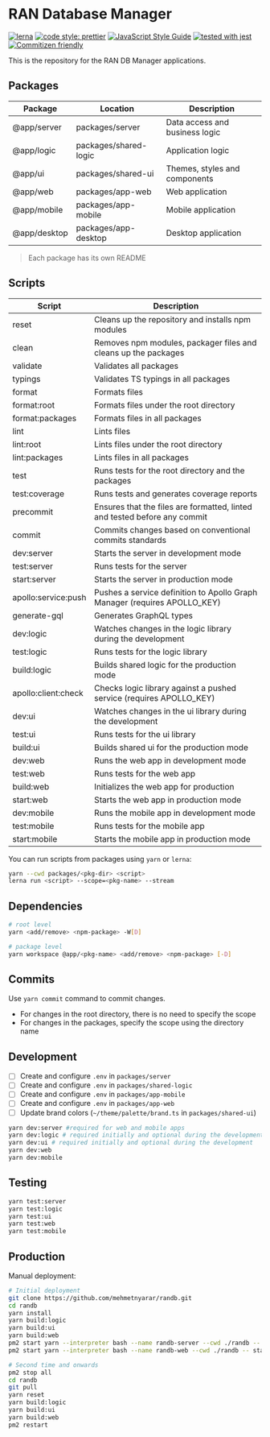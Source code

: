# RAN Database Manager

[![lerna](https://img.shields.io/badge/maintained%20with-lerna-cc00ff.svg)](https://lerna.js.org/)
[![code style: prettier](https://img.shields.io/badge/code_style-prettier-ff69b4.svg?style=flat-square)](https://github.com/prettier/prettier)
[![JavaScript Style Guide](https://img.shields.io/badge/code_style-standard-brightgreen.svg)](https://standardjs.com)
[![tested with jest](https://img.shields.io/badge/tested_with-jest-99424f.svg)](https://github.com/facebook/jest)
[![Commitizen friendly](https://img.shields.io/badge/commitizen-friendly-brightgreen.svg)](http://commitizen.github.io/cz-cli/)

This is the repository for the RAN DB Manager applications.

## Packages

| Package      | Location              | Description                    |
| ------------ | --------------------- | ------------------------------ |
| @app/server  | packages/server       | Data access and business logic |
| @app/logic   | packages/shared-logic | Application logic              |
| @app/ui      | packages/shared-ui    | Themes, styles and components  |
| @app/web     | packages/app-web      | Web application                |
| @app/mobile  | packages/app-mobile   | Mobile application             |
| @app/desktop | packages/app-desktop  | Desktop application            |

> Each package has its own README

## Scripts

| Script              | Description                                                               |
| ------------------- | ------------------------------------------------------------------------- |
| reset               | Cleans up the repository and installs npm modules                         |
| clean               | Removes npm modules, packager files and cleans up the packages            |
| validate            | Validates all packages                                                    |
| typings             | Validates TS typings in all packages                                      |
| format              | Formats files                                                             |
| format:root         | Formats files under the root directory                                    |
| format:packages     | Formats files in all packages                                             |
| lint                | Lints files                                                               |
| lint:root           | Lints files under the root directory                                      |
| lint:packages       | Lints files in all packages                                               |
| test                | Runs tests for the root directory and the packages                        |
| test:coverage       | Runs tests and generates coverage reports                                 |
| precommit           | Ensures that the files are formatted, linted and tested before any commit |
| commit              | Commits changes based on conventional commits standards                   |
| dev:server          | Starts the server in development mode                                     |
| test:server         | Runs tests for the server                                                 |
| start:server        | Starts the server in production mode                                      |
| apollo:service:push | Pushes a service definition to Apollo Graph Manager (requires APOLLO_KEY) |
| generate-gql        | Generates GraphQL types                                                   |
| dev:logic           | Watches changes in the logic library during the development               |
| test:logic          | Runs tests for the logic library                                          |
| build:logic         | Builds shared logic for the production mode                               |
| apollo:client:check | Checks logic library against a pushed service (requires APOLLO_KEY)       |
| dev:ui              | Watches changes in the ui library during the development                  |
| test:ui             | Runs tests for the ui library                                             |
| build:ui            | Builds shared ui for the production mode                                  |
| dev:web             | Runs the web app in development mode                                      |
| test:web            | Runs tests for the web app                                                |
| build:web           | Initializes the web app for production                                    |
| start:web           | Starts the web app in production mode                                     |
| dev:mobile          | Runs the mobile app in development mode                                   |
| test:mobile         | Runs tests for the mobile app                                             |
| start:mobile        | Starts the mobile app in production mode                                  |

You can run scripts from packages using `yarn` or `lerna`:

```sh
yarn --cwd packages/<pkg-dir> <script>
lerna run <script> --scope=<pkg-name> --stream
```

## Dependencies

```sh
# root level
yarn <add/remove> <npm-package> -W[D]

# package level
yarn workspace @app/<pkg-name> <add/remove> <npm-package> [-D]
```

## Commits

Use `yarn commit` command to commit changes.

- For changes in the root directory, there is no need to specify the scope
- For changes in the packages, specify the scope using the directory name

## Development

- [ ] Create and configure `.env` in `packages/server`
- [ ] Create and configure `.env` in `packages/shared-logic`
- [ ] Create and configure `.env` in `packages/app-mobile`
- [ ] Create and configure `.env` in `packages/app-web`
- [ ] Update brand colors (`~/theme/palette/brand.ts` in `packages/shared-ui`)

```sh
yarn dev:server #required for web and mobile apps
yarn dev:logic # required initially and optional during the development
yarn dev:ui # required initially and optional during the development
yarn dev:web
yarn dev:mobile
```

## Testing

```sh
yarn test:server
yarn test:logic
yarn test:ui
yarn test:web
yarn test:mobile
```

## Production

Manual deployment:

```sh
# Initial deployment
git clone https://github.com/mehmetnyarar/randb.git
cd randb
yarn install
yarn build:logic
yarn build:ui
yarn build:web
pm2 start yarn --interpreter bash --name randb-server --cwd ./randb -- start:server
pm2 start yarn --interpreter bash --name randb-web --cwd ./randb -- start:web

# Second time and onwards
pm2 stop all
cd randb
git pull
yarn reset
yarn build:logic
yarn build:ui
yarn build:web
pm2 restart
```
